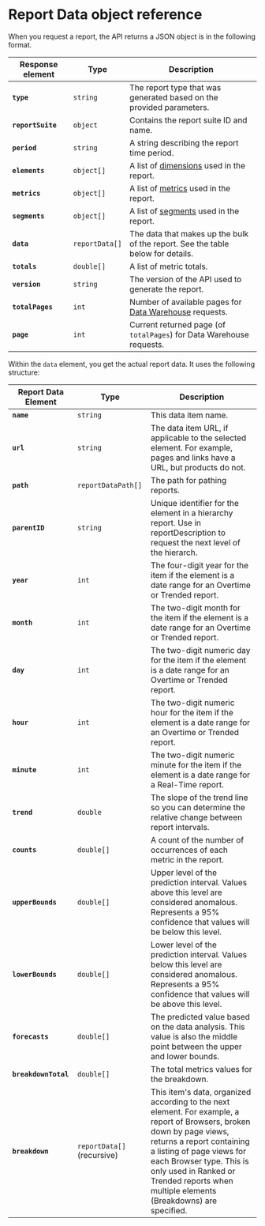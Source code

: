 # Report Data object reference

When you request a report, the API returns a JSON object is in the following format.

Response element | Type | Description
--- | --- | ---
**`type`** | `string` | The report type that was generated based on the provided parameters.
**`reportSuite`** | `object` | Contains the report suite ID and name.
**`period`** | `string` | A string describing the report time period.
**`elements`** | `object[]` | A list of [dimensions](report-description/dimensions.md) used in the report.
**`metrics`** | `object[]` | A list of [metrics](report-description/metrics.md) used in the report.
**`segments`** | `object[]` | A list of [segments](report-description/inline_segments.md) used in the report.
**`data`** | `reportData[]` | The data that makes up the bulk of the report. See the table below for details.
**`totals`** | `double[]` | A list of metric totals.
**`version`** | `string` | The version of the API used to generate the report.
**`totalPages`** | `int` | Number of available pages for [Data Warehouse](data-warehouse.md) requests.
**`page`** | `int` | Current returned page (of `totalPages`) for Data Warehouse requests.

Within the `data` element, you get the actual report data. It uses the following structure:

Report Data Element | Type | Description
--- | --- | ---
**`name`** | `string` | This data item name.
**`url`** | `string` | The data item URL, if applicable to the selected element. For example, pages and links have a URL, but products do not.
**`path`** |`reportDataPath[]` | The path for pathing reports.
**`parentID`** | `string` | Unique identifier for the element in a hierarchy report. Use in reportDescription to request the next level of the hierarch.
**`year`** | `int` | The four-digit year for the item if the element is a date range for an Overtime or Trended report.
**`month`** | `int` | The two-digit month for the item if the element is a date range for an Overtime or Trended report.
**`day`** | `int` | The two-digit numeric day for the item if the element is a date range for an Overtime or Trended report.
**`hour`** | `int` | The two-digit numeric hour for the item if the element is a date range for an Overtime or Trended report.
**`minute`** | `int` | The two-digit numeric minute for the item if the element is a date range for a Real-Time report.
**`trend`** |`double` | The slope of the trend line so you can determine the relative change between report intervals.
**`counts`** | `double[]` | A count of the number of occurrences of each metric in the report.
**`upperBounds`** | `double[]` | Upper level of the prediction interval. Values above this level are considered anomalous. Represents a 95% confidence that values will be below this level.
**`lowerBounds`** | `double[]` | Lower level of the prediction interval. Values below this level are considered anomalous. Represents a 95% confidence that values will be above this level.
**`forecasts`** | `double[]` | The predicted value based on the data analysis. This value is also the middle point between the upper and lower bounds.
**`breakdownTotal`** | `double[]` | The total metrics values for the breakdown.
**`breakdown`** | `reportData[]` (recursive)| This item's data, organized according to the next element. For example, a report of Browsers, broken down by page views, returns a report containing a listing of page views for each Browser type. This is only used in Ranked or Trended reports when multiple elements (Breakdowns) are specified.